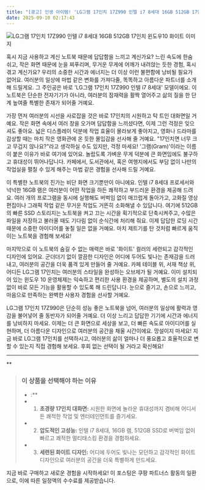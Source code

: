 ```yaml
---
title: "[광고] 인생 아이템! 'LG그램 17인치 17Z990 인텔 i7 8세대 16GB 512GB 17인치 윈도우10 화이트'을(를) 만나보세요."
date: 2025-09-10 02:17:43
---
```

![LG그램 17인치 17Z990 인텔 i7 8세대 16GB 512GB 17인치 윈도우10 화이트 이미지](https://ads-partners.coupang.com/image1/D9ipPAntyCn5OQU6DzqFmPk_xOVcAz1SGglEe5x7M7yRX45GXXE9ihgkRnqoV8FmFXN9BDKzqbO_RHdFtAR1WoaW1hhCRziTgO8nSHZnwIVLjfx2_qlubKDRbz_d-lDHXpyJCzRjJikHc09Cwic39ZHPHZt7-Uo0_8ryyFpxvA5v4HQxSLtUVpFaXs8I0s_1g64nZFH8DED7ExHcOHbpQ1S9iqWCH2FmQPUZqE9-IvkqOTp2yoz7XzdgTRCgYjicbQH2to5L4fn9aQvKQULMpwQQmkoy1ASsPNSb0o0fCk_NCd9DCg==)

혹시 지금 사용하고 계신 노트북 때문에 답답함을 느끼고 계신가요? 느린 속도에 한숨 쉬고, 작은 화면 때문에 눈을 찌푸리며, 무거운 무게에 어깨가 내려앉는 듯한 경험, 혹시 겪고 계신가요? 우리의 소중한 시간과 에너지는 더 이상 이런 불편함에 낭비될 필요가 없어요. 여러분의 일상에 마법 같은 변화를 가져다줄, 똑똑하고 아름다운 파트너를 소개해 드릴게요. 그 주인공은 바로 'LG그램 17인치 17Z990 인텔 i7 8세대' 모델이에요. 이 노트북은 단순한 전자기기가 아니라, 여러분의 잠재력을 활짝 열어주고 삶의 질을 한 단계 높여줄 특별한 존재가 되어줄 거예요.

가장 먼저 여러분의 시선을 사로잡을 것은 바로 17인치의 시원하고 탁 트인 대화면일 거예요. 작은 화면 속에서 여러 창을 오가며 답답함을 느끼셨다면, 이제 그런 걱정은 잊으셔도 좋아요. 넓은 디스플레이 덕분에 작업 효율이 몰라보게 좋아지고, 영화나 드라마를 감상할 때는 마치 작은 영화관에 온 듯한 몰입감을 선사해 줄 거예요. "17인치면 너무 크고 무겁지 않나요?"라고 생각하실 수도 있지만, 걱정 마세요! '그램(Gram)'이라는 이름이 붙은 이유가 바로 여기에 있어요. 놀랍도록 가벼운 무게 덕분에 큰 화면임에도 불구하고 휴대성이 뛰어나답니다. 카페에서, 도서관에서, 혹은 여행지에서도 부담 없이 나만의 작업실을 펼칠 수 있게 해주는 마법 같은 경험을 선사해 드릴 거예요.

이 특별한 노트북의 진가는 비단 화면 크기뿐만이 아니에요. 인텔 i7 8세대 프로세서와 넉넉한 16GB 램은 여러분이 어떤 작업을 하든 쾌적하고 부드러운 환경을 제공해 드려요. 여러 개의 프로그램을 동시에 실행해도 버벅임 없이 매끄럽게 돌아가고, 고화질 영상 편집이나 그래픽 작업 같은 무거운 작업도 거뜬히 소화해낼 수 있답니다. 여기에 512GB의 빠른 SSD 스토리지는 노트북을 켜고 끄는 시간을 획기적으로 단축시켜주고, 수많은 파일을 저장하고 불러올 때도 기다림 없이 순식간에 처리해 줘요. 이제 답답한 로딩 시간 때문에 소중한 아이디어를 놓칠 일은 없을 거예요. 마치 제트기를 탄 것처럼 빠르게 움직이는 노트북을 경험해 보세요!

마지막으로 이 노트북의 숨길 수 없는 매력은 바로 '화이트' 컬러의 세련되고 감각적인 디자인에 있어요. 군더더기 없이 깔끔한 디자인은 어디에 두어도 빛나는 존재감을 드러내고, 여러분의 공간을 더욱 품격 있게 만들어 줄 거예요. 카페 테이블 위, 서재 책상 위, 어디든 LG그램 17인치는 여러분의 스타일을 완성하는 오브제가 될 거예요. 이미 설치되어 있는 윈도우 10 운영체제는 익숙하고 편리한 사용 환경을 제공하며, 별도의 설치 과정 없이 바로 모든 기능을 활용할 수 있도록 해 드린답니다. 눈으로 즐기고, 손으로 느끼고, 마음으로 만족하는 완벽한 사용자 경험을 선사할 거예요.

LG그램 17인치 17Z990은 단순히 성능 좋은 노트북을 넘어, 여러분의 일상에 활력과 영감을 불어넣어 줄 동반자가 되어줄 거예요. 더 이상 느리고 답답한 기기에 시간과 에너지를 낭비하지 마세요. 이제는 더 큰 화면으로 세상을 보고, 더 빠른 속도로 아이디어를 실현하며, 더 아름다운 디자인으로 여러분의 공간을 채울 시간이에요. 망설이지 마세요! 지금 바로 LG그램 17인치를 선택하시고, 여러분의 삶이 얼마나 더 풍요롭고 효율적으로 변할 수 있는지 직접 경험해 보세요. 후회 없는 선택이 될 거라고 확신해요!

---

**


> ### 이 상품을 선택해야 하는 이유
> - :**
> - 1.  **초경량 17인치 대화면:** 시원한 화면에 놀라운 휴대성까지 겸비해 어디서든 쾌적한 작업 및 엔터테인먼트를 즐기세요.
> - 2.  **압도적인 고성능:** 인텔 i7 8세대, 16GB 램, 512GB SSD로 버벅임 없이 빠르고 쾌적한 멀티태스킹 환경을 경험하세요.
> - 3.  **세련된 화이트 디자인:** 어디에 두어도 빛나는 모던하고 감각적인 화이트 디자인으로 여러분의 공간을 더욱 특별하게 만드세요.


지금 바로 구매하고 새로운 경험을 시작하세요!
이 포스팅은 쿠팡 파트너스 활동의 일환으로, 이에 따른 일정액의 수수료를 제공받습니다.
